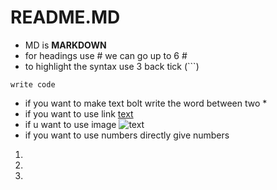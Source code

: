# README.MD
* MD is **MARKDOWN**
* for headings use # we can go up to 6 #
* to highlight the syntax use 3 back tick (```)
``` mention its code name
write code 

```
* if you want to make text bolt write the word between two *  
* if you want to use link [text](url)
* if u want to use image ![text](url)
* if you want to use numbers directly give numbers
1.
2.
3.
